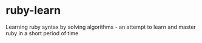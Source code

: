 # ruby-learn
Learning ruby syntax by solving algorithms - an attempt to learn and master ruby in a short period of time
